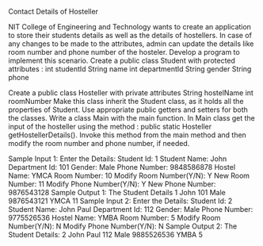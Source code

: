 Contact Details of Hosteller

NIT College of Engineering and Technology wants to create an application to store their students details as well as the details of hostellers.
In case of any changes to be made to the attributes,  admin can update the details like room number and phone number of the hosteler. 
Develop a program to implement this scenario.
Create a public class Student with  protected attributes :
int studentId
String name
int departmentId
String gender
String phone
 
Create a public class Hosteller with private attributes 
 String hostelName 
int roomNumber
Make this class inherit the Student class, as it holds all the properties of Student. 
Use appropriate public getters and setters for both the classes.
Write a class Main with the main function.
In Main class get the input of the hosteller using the method :
public static Hosteller getHostellerDetails().
Invoke this method from the main method and then modify the room number and phone number, if needed.

Sample Input 1:
Enter the Details:
Student Id:   1
Student Name:  John
Department Id:  101
Gender:  Male
Phone Number: 9848586878
Hostel Name:  YMCA
Room Number:  10
Modify Room Number(Y/N): Y
New Room Number: 11
Modify Phone Number(Y/N): Y
New Phone Number: 9876543128
Sample Output 1:
The Student Details
1 John 101 Male 9876543121 YMCA 11
Sample Input 2:
Enter the Details: 
Student Id: 2
Student Name: John Paul
Department Id: 112
Gender: Male
Phone Number: 9775526536
Hostel Name: YMBA
Room Number: 5
Modify Room Number(Y/N): N
Modify Phone Number(Y/N): N
Sample Output 2:
The Student Details:
2 John Paul 112 Male 9885526536 YMBA 5

